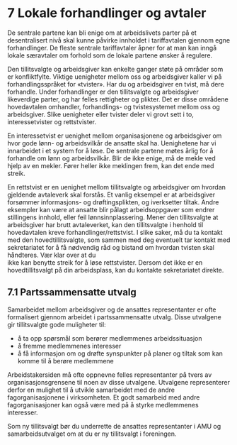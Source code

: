 # 7 Lokale forhandlinger og avtaler


De sentrale partene kan bli enige om at arbeidslivets parter på et desentralisert nivå skal kunne påvirke innholdet i tariffavtalen gjennom egne forhandlinger. De fleste sentrale tariffavtaler åpner for at man kan inngå lokale særavtaler om forhold som de lokale partene ønsker å regulere.

Den tillitsvalgte og arbeidsgiver kan enkelte ganger støte på områder som er konfliktfylte. Viktige uenigheter mellom oss og arbeidsgiver kaller vi på forhandlingsspråket for «tvister». Har du og arbeidsgiver en tvist, må dere forhandle. Under forhandlinger er den tillitsvalgte og arbeidsgiver likeverdige parter, og har felles rettigheter og plikter. Det er disse områdene hovedavtalen omhandler, forhandlings- og tvistesystemet mellom oss og arbeidsgiver. Slike uenigheter eller tvister deler vi grovt sett i to, interessetvister og rettstvister.

En interessetvist er uenighet mellom organisasjonene og arbeidsgiver om hvor gode lønn- og arbeidsvilkår de ansatte skal ha. Uenighetene har vi innarbeidet i et system for å løse. De sentrale partene møtes årlig for å forhandle om lønn og arbeidsvilkår. Blir de ikke enige, må de mekle ved hjelp av en mekler. Fører heller ikke meklingen frem, kan det ende med streik.

En rettstvist er en uenighet mellom tillitsvalgte og arbeidsgiver om hvordan gjeldende avtaleverk skal forstås. Et vanlig eksempel er at arbeidsgiver forsømmer informasjons- og drøftingsplikten, og iverksetter tiltak. Andre eksempler kan være at ansatte blir pålagt arbeidsoppgaver som endrer stillingens innhold, eller feil lønnsinnplassering. Mener den tillitsvalgte at arbeidsgiver har brutt avtaleverket, kan den tillitsvalgte i henhold til hovedavtalen kreve forhandlinger/rettstvist. I slike saker, må du ta kontakt med den hovedtillitsvalgte, som sammen med deg eventuelt tar kontakt med sekretariatet for å få nødvendig råd og bistand om hvordan tvisten skal håndteres. Vær klar over at du  
ikke kan benytte streik for å løse rettstvister. Dersom det ikke er en hovedtillitsvalgt på din arbeidsplass, kan du kontakte sekretariatet direkte.

## 7.1 Partssammensatte utvalg

Samarbeidet mellom arbeidsgiver og de ansattes representanter er ofte formalisert gjennom arbeidet i partssammensatte utvalg. Disse utvalgene gir tillitsvalgte gode muligheter til:

-   å ta opp spørsmål som berører medlemmenes arbeidssituasjon
-   å fremme medlemmenes interesser
-   å få informasjon om og drøfte synspunkter på planer og tiltak som kan komme til å berøre medlemmene

Arbeidstakersiden må ofte oppnevne felles representanter på tvers av organisasjonsgrensene til noen av disse utvalgene. Utvalgene representerer derfor en mulighet til å utvikle samarbeidet med de andre fagorganisasjonene i virksomheten. Et godt samarbeid med andre fagorganisasjoner kan også være med på å styrke medlemmenes interesser.

Som ny tillitsvalgt bør du underrette de ansattes representanter i AMU og samarbeidsutvalget om at du er ny tillitsvalgt i foreningen.
